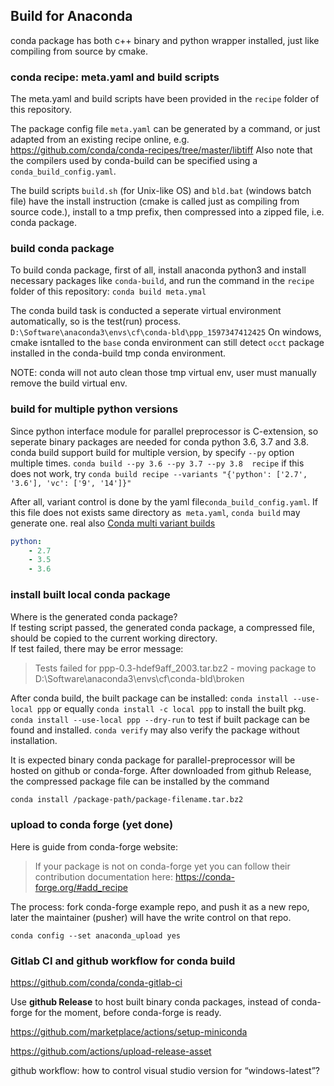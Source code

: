 ## Build for Anaconda 

conda package has both c++ binary and python wrapper installed, just like compiling from source by cmake.

### conda recipe: meta.yaml and build scripts

The meta.yaml and build scripts have been provided in the `recipe` folder of this repository.

The package config file `meta.yaml` can be generated by a command, or just adapted from an existing recipe online, e.g. 
<https://github.com/conda/conda-recipes/tree/master/libtiff>
Also note that the compilers used by conda-build can be specified using a `conda_build_config.yaml`.

The build scripts `build.sh` (for Unix-like OS) and `bld.bat` (windows batch file) have the install instruction (cmake is called just as compiling from source code.), install to a tmp prefix, then compressed into a zipped file, i.e. conda package.  

### build conda package

To build conda package, first of all, install anaconda python3 and install necessary packages like `conda-build`, and run the command in the `recipe` folder of this repository: `conda build meta.ymal`

The conda build task is conducted a seperate virtual environment automatically, so is the test(run) process.  
`D:\Software\anaconda3\envs\cf\conda-bld\ppp_1597347412425`
On windows, cmake isntalled to the `base` conda environment can still detect `occt` package installed in the conda-build tmp conda environment.

NOTE: conda will not auto clean those tmp virtual env, user must manually remove the build virtual env.

### build for multiple python versions 

Since python interface module for parallel preprocessor is C-extension, so seperate binary packages are needed for conda python 3.6, 3.7 and 3.8. 
conda build support build for multiple version, by specify `--py` option multiple times.
`conda build --py 3.6 --py 3.7 --py 3.8  recipe` if this does not work,  try 
`conda build recipe --variants "{'python': ['2.7', '3.6'], 'vc': ['9', '14']}"`

After all, variant control is done by the yaml file`conda_build_config.yaml`. If this file does not exists same directory as` meta.yaml`, `conda build` may generate one. real also [Conda multi variant builds](https://medium.com/@MaheshSawaiker/conda-multi-variant-builds-8edc35c215d7)
```yaml
python:
    - 2.7
    - 3.5
    - 3.6
```

### install built local conda package

Where is the generated conda package?   
If testing script passed, the generated conda package, a compressed file, should be copied to the current working directory.  
If test failed, there may be error message:
> Tests failed for ppp-0.3-hdef9aff_2003.tar.bz2 - moving package to D:\Software\anaconda3\envs\cf\conda-bld\broken

After conda build, the built package can be installed:  `conda install --use-local ppp` or equally `conda install -c local ppp`  to install the built pkg. 
`conda install --use-local ppp --dry-run` to test if built package can be found and installed.   `conda verify` may also verify the package without installation.


It is expected binary conda package for parallel-preprocessor will be hosted on github or conda-forge.  After downloaded from github Release, the compressed package file can be installed by the command

```sh
conda install /package-path/package-filename.tar.bz2
```

### upload to conda forge (yet done)

Here is guide from conda-forge website:
> If your package is not on conda-forge yet you can follow their contribution documentation here:  https://conda-forge.org/#add_recipe

The process: fork conda-forge example repo, and push it as a new repo, later the maintainer (pusher) will have the write control on that repo. 

`conda config --set anaconda_upload yes`


### Gitlab CI and github workflow for conda build

https://github.com/conda/conda-gitlab-ci

Use **github Release** to host built binary conda packages, instead of conda-forge for the moment, before conda-forge is ready.

 https://github.com/marketplace/actions/setup-miniconda

 https://github.com/actions/upload-release-asset

github workflow:  how to control visual studio version for “windows-latest”? 


